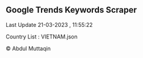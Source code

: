 

## Google Trends Keywords Scraper 
 
Last Update 21-03-2023 , 11:55:22

Country List :
VIETNAM.json



© Abdul Muttaqin 
